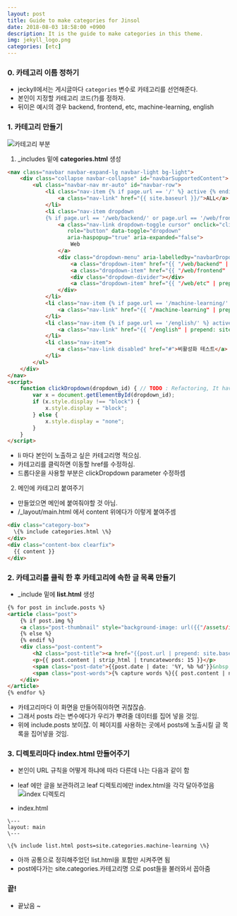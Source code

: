 ```yaml
---
layout: post
title: Guide to make categories for Jinsol
date: 2018-08-03 18:58:00 +0900
description: It is the guide to make categories in this theme.
img: jekyll_logo.png
categories: [etc]
---
```


### 0. 카테고리 이름 정하기
* jeckyll에서는 게시글마다 `categories` 변수로 카테고리를 선언해준다.
* 본인이 지정할 카테고리 코드(?)를 정하자.
* 뒤이은 예시의 경우 backend, frontend, etc, machine-learning, english

### 1. 카테고리 만들기

![카테고리 부분](/blog/assets/img/guide_0.png)

1) _includes 밑에 **categories.html** 생성
``` html
<nav class="navbar navbar-expand-lg navbar-light bg-light">
    <div class="collapse navbar-collapse" id="navbarSupportedContent">
        <ul class="navbar-nav mr-auto" id="navbar-row">
            <li class="nav-item {% if page.url == '/' %} active {% endif %}">
                <a class="nav-link" href="{{ site.baseurl }}/">ALL</a>
            </li>
            <li class="nav-item dropdown
            {% if page.url == '/web/backend/' or page.url == '/web/frontend/' or page.url == '/web/etc/'%} active {% endif %}">
                <a class="nav-link dropdown-toggle cursor" onclick="clickDropdown('web-dropdown')"
                   role="button" data-toggle="dropdown"
                   aria-haspopup="true" aria-expanded="false">
                    Web
                </a>
                <div class="dropdown-menu" aria-labelledby="navbarDropdown" id="web-dropdown">
                    <a class="dropdown-item" href="{{ "/web/backend" | prepend: site.baseurl }}">Backend</a>
                    <a class="dropdown-item" href="{{ "/web/frontend" | prepend: site.baseurl }}">Frontend</a>
                    <div class="dropdown-divider"></div>
                    <a class="dropdown-item" href="{{ "/web/etc" | prepend: site.baseurl }}">ETC</a>
                </div>
            </li>
            <li class="nav-item {% if page.url == '/machine-learning/' %} active {% endif %}">
                <a class="nav-link" href="{{ "/machine-learning" | prepend: site.baseurl }}">Machine Learning</a>
            </li>
            <li class="nav-item {% if page.url == '/english/' %} active {% endif %}">
                <a class="nav-link" href="{{ "/english" | prepend: site.baseurl }}">English</a>
            </li>
            <li class="nav-item">
                <a class="nav-link disabled" href="#">비활성화 테스트</a>
            </li>
        </ul>
    </div>
</nav>
<script>
    function clickDropdown(dropdown_id) { // TODO : Refactoring, It have to be recycling to other elements.
        var x = document.getElementById(dropdown_id);
        if (x.style.display !== "block") {
            x.style.display = "block";
        } else {
            x.style.display = "none";
        }
    }
</script>

```

* li 마다 본인이 노출하고 싶은 카테고리명 적으심.
* 카테고리를 클릭하면 이동할 href를 수정하심.
* 드롭다운을 사용할 부분은 clickDropdown parameter 수정하셈

2) 메인에 카테고리 붙여주기
* 만들었으면 메인에 붙여줘야할 것 아님.
* /_layout/main.html 에서 content 위에다가 이렇게 붙여주셈

``` html
<div class="category-box">
  \{% include categories.html \%}
</div>
<div class="content-box clearfix">
  {{ content }}
</div>

```


### 2. 카테고리를 클릭 한 후 카테고리에 속한 글 목록 만들기

* _include 밑에 **list.html** 생성
``` html
{% for post in include.posts %}
<article class="post">
    {% if post.img %}
    <a class="post-thumbnail" style="background-image: url({{"/assets/img/" | prepend: site.baseurl | append : post.img}})" href="{{post.url | prepend: site.baseurl}}"></a>
    {% else %}
    {% endif %}
    <div class="post-content">
        <h2 class="post-title"><a href="{{post.url | prepend: site.baseurl}}">{{post.title}}</a></h2>
        <p>{{ post.content | strip_html | truncatewords: 15 }}</p>
        <span class="post-date">{{post.date | date: '%Y, %b %d'}}&nbsp;&nbsp;&nbsp;—&nbsp;</span>
        <span class="post-words">{% capture words %}{{ post.content | number_of_words }}{% endcapture %}{% unless words contains "-" %}{{ words | plus: 250 | divided_by: 250 | append: " minute read" }}{% endunless %}</span>
    </div>
</article>
{% endfor %}

```

* 카테고리마다 이 화면을 만들어줘야하면 귀찮잖슴.
* 그래서 posts 라는 변수에다가 우리가 뿌려줄 데이터를 집어 넣을 것임.
* 위에 include.posts 보이잖. 이 페이지를 사용하는 곳에서 posts에 노출시킬 글 목록을 집어넣을 것임.


### 3. 디렉토리마다 index.html 만들어주기

* 본인이 URL 규칙을 어떻게 하냐에 따라 다른데 나는 다음과 같이 함
* leaf 에만 글을 보관하려고 leaf 디렉토리에만 index.html을 각각 달아주었음
![index 디렉토리](/blog/assets/img/guide_3.png)

* index.html

``` text
\---
layout: main
\---

\{% include list.html posts=site.categories.machine-learning \%}

```
* 아까 공통으로 정히해주었던 list.html을 포함만 시켜주면 됨
* post에다가는 site.categories.카테고리명 으로 post들을 불러와서 꼽아줌



### 끝!
* 끝났음 ~
